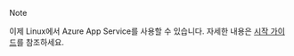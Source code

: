 > [!NOTE]
> 이제 Linux에서 Azure App Service를 사용할 수 있습니다. 자세한 내용은 [시작 가이드](../articles/app-service/app-service-linux-readme.md)를 참조하세요.
> 
> 



<!--HONumber=Jan17_HO1-->


